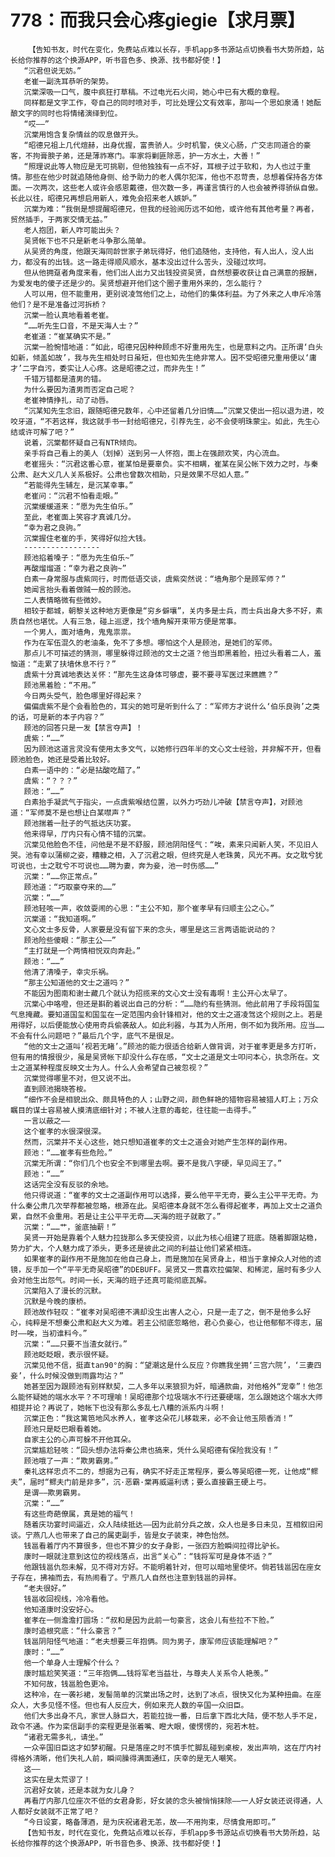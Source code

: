# 778：而我只会心疼giegie【求月票】
        【告知书友，时代在变化，免费站点难以长存，手机app多书源站点切换看书大势所趋，站长给你推荐的这个换源APP，听书音色多、换源、找书都好使！】
       “沉君但说无妨。”
       老崔一副洗耳恭听的架势。
       沉棠深吸一口气，腹中疯狂打草稿。不过电光石火间，她心中已有大概的章程。
       同样都是文字工作，夸自己的同时喷对手，可比处理公文有效率，那叫一个思如泉涌！她酝酿文字的同时也将情绪演绎到位。
       “哎——”
       沉棠用饱含复杂情丝的叹息做开头。
       “昭德兄祖上几代煊赫，出身优握，富贵骄人。少时机警，侠义心肠，广交志同道合的豪客，不拘膏腴子弟，还是薄祚寒门。率家将剿匪除恶，护一方水土，大善！”
       “照理说此等人物应是无可挑剔，但他独独有一点不好，耳根子过于软和，为人也过于重情。那些在他少时就追随他身侧、给予助力的老人偶尔犯浑，他也不忍苛责，总想着保持各方体面。一次两次，这些老人或许会感恩戴德，但次数一多，再谨言慎行的人也会被养得骄纵自傲。长此以往，昭德兄再想启用新人，难免会招来老人嫉妒。”
       沉棠为难：“我倒是想提醒昭德兄，但我的经验阅历远不如他，或许他有其他考量？再者，贸然插手，于两家交情无益。”
       老人抱团，新人咋可能出头？
       吴贤帐下也不只是新老斗争那么简单。
       从吴贤的角度，他跟天海同龄世家子弟玩得好，他们追随他，支持他，有人出人，没人出力，都没有的出钱。这一路走得顺风顺水，基本没出过什么苦头，没碰过坎坷。
       但从他拥趸者角度来看，他们出人出力又出钱投资吴贤，自然想要收获让自己满意的报酬，为爱发电的傻子还是少的。吴贤想避开他们这个圈子重用外来的，怎么能行？
       人可以用，但不能重用，更别说凌驾他们之上，动他们的集体利益。为了外来之人申斥冷落他们？是不是准备过河拆桥？
       沉棠一脸认真地看着老崔。
       “……听先生口音，不是天海人士？”
       老崔道：“崔某确实不是。”
       沉棠一脸惋惜地道：“如此，昭德兄因种种顾虑不好重用先生，也是意料之内。正所谓‘白头如新，倾盖如故’，我与先生相处时日虽短，但也知先生绝非常人。因不受昭德兄重用便以‘庸才’二字自污，委实让人心疼。这是昭德之过，而非先生！”
       千错万错都是渣男的错。
       为什么要因为渣男而否定自己呢？
       老崔神情挣扎，动了动唇。
       “沉某知先生念旧，跟随昭德兄数年，心中还留着几分旧情……”沉棠又使出一招以退为进，咬咬牙道，“不若这样，我这就手书一封给昭德兄，引荐先生，必不会使明珠蒙尘。如此，先生心结或许可解了吧？”
       说着，沉棠都怀疑自己有NTR倾向。
       亲手将自己看上的美人（划掉）送到另一人怀抱，面上在强颜欢笑，内心流血。
       老崔摇头：“沉君这番心意，崔某怕是要辜负。实不相瞒，崔某在吴公帐下效力之时，与秦公肃、赵大义几人关系极好。公肃也曾数次相助，只是效果不尽如人意。”
       “若能得先生辅左，是沉某幸事。”
       老崔问：“沉君不怕看走眼。”
       沉棠缓缓道来：“愿为先生伯乐。”
       至此，老崔面上笑容才真诚几分。
       “幸为君之良驹。”
       沉棠握住老崔的手，笑得好似捡大钱。
       -----------------
       顾池掐着嗓子：“愿为先生伯乐~”
       再酸熘熘道：“幸为君之良驹~”
       白素一身常服与虞紫同行，时而低语交谈，虞紫突然说：“墙角那个是顾军师？”
       她闻言抬头看着做贼一般的顾池。
       二人表情略微有些微妙。
       相较于都城，朝黎关这种地方更像是“穷乡僻壤”，关内多是士兵，而士兵出身大多不好，素质自然也堪忧。人有三急，碰上巡逻，找个墙角解开束带方便是常事。
       一个男人，面对墙角，鬼鬼祟祟。
       作为在军伍混久的老油条，免不了多想。哪怕这个人是顾池，是她们的军师。
       那点儿不可描述的猜测，哪里躲得过顾池的文士之道？他当即黑着脸，扭过头看着二人，羞恼道：“走累了扶墙休息不行？”
       虞紫十分真诚地表达关怀：“那先生这身体可够虚，要不要寻军医过来瞧瞧？”
       顾池黑着脸：“不用。”
       今日两头受气，脸色哪里好得起来？
       偏偏虞紫不是个会看脸色的，耳尖的她可是听到什么了：“军师方才说什么‘伯乐良驹’之类的话，可是新的本子内容？”
       顾池的回答只是一发【禁言夺声】！
       虞紫：“……”
       因为顾池这道言灵没有使用太多文气，以她修行四年半的文心文士经验，并非解不开，但看顾池脸色，她还是受着比较好。
       白素一语中的：“必是拈酸吃醋了。”
       虞紫：“？？？”
       顾池：“……”
       白素抬手凝武气于指尖，一点虞紫喉结位置，以外力巧劲儿冲破【禁言夺声】，对顾池道：“军师莫不是也想让白某噤声？”
       顾池揣着一肚子的气抵达庆功宴。
       他来得早，厅内只有心情不错的沉棠。
       沉棠见他脸色不佳，问他是不是不舒服，顾池阴阳怪气：“唉，素来只闻新人笑，不见旧人哭。池有幸以蒲柳之姿，糟糠之相，入了沉君之眼，但终究是人老珠黄，风光不再。女之耽兮犹可说也，士之耽兮不可说也……聘为妻，奔为妾，池一时伤感……”
       沉棠：“……你正常点。”
       顾池道：“巧取豪夺来的……”
       沉棠：“……”
       顾池轻咳一声，收敛耍闹的心思：“主公不知，那个崔孝早有归顺主公之心。”
       沉棠道：“我知道啊。”
       文心文士多反骨，人家要是没有留下来的念头，哪里是这三言两语能说动的？
       顾池险些傻眼：“那主公——”
       “主打就是一个两情相悦双向奔赴。”
       顾池：“……”
       他清了清嗓子，幸灾乐祸。
       “那主公知道他的文士之道吗？”
       不能因为图南和谢士藏几个就认为招揽来的文心文士没有毒啊！主公开心太早了。
       沉棠心中咯噔，但还是斟酌着说出自己的分析：“……隐约有些猜测。他此前用了手段将国玺气息掩藏。要知道国玺和国玺在一定范围内会针锋相对，他的文士之道凌驾这个规则之上。若是用得好，以后便能放心使用奇兵偷袭敌人。如此利器，与其为人所用，倒不如为我所用。应当……不会有什么问题吧？”最后几个字，底气不是很足。
       “他的文士之道叫‘视若无睹’。”顾池的能力很适合给新人做背调，对于崔孝更是多方打听，但有用的情报很少，虽是吴贤帐下却没什么存在感，“文士之道是文士叩问本心，执念所在。文士之道某种程度反映文士为人。什么人会希望自己被忽视？”
       沉棠觉得哪里不对，但又说不出。
       直到顾池揭晓答桉。
       “细作不会是相貌出众、颇具特色的人；山野之间，颜色鲜艳的猎物容易被猎人盯上；万众瞩目的谋士容易被人摸清底细针对；不被人注意的毒蛇，往往能一击得手。”
       一言以蔽之——
       这个崔孝的水很深很深。
       然而，沉棠并不关心这些，她只想知道崔孝的文士之道会对她产生怎样的副作用。
       顾池：“……崔孝有些危险。”
       沉棠无所谓：“你们几个也安全不到哪里去啊。要不是我八字硬，早见阎王了。”
       顾池：“……”
       这话完全没有反驳的余地。
       他只得说道：“崔孝的文士之道副作用可以选择，要么他平平无奇，要么主公平平无奇。为什么秦公肃几次举荐都被忽略，根源在此。吴昭德本身就不怎么看得起崔孝，再加上文士之道负累，自然不会重用。若是让主公平平无奇……天海的班子就散了。”
       沉棠：“……艹，釜底抽薪！”
       吴贤一开始是靠着个人魅力拉拢那么多天使投资，以此为核心组建了班底。随着脚跟站稳，势力扩大，个人魅力成了添头，更多还是彼此之间的利益让他们紧紧相连。
       如果崔孝的副作用不是施加在他自己身上，而是施加在吴贤身上，相当于拿掉众人对他的滤镜，反手加一个“平平无奇吴昭德”的DEBUFF。吴贤又一贯喜欢拉偏架、和稀泥，届时有多少人会对他生出怨气。时间一长，天海的班子还真可能彻底瓦解。
       沉棠陷入了漫长的沉默。
       沉默是今晚的康桥。
       顾池故作轻叹：“崔孝对吴昭德不满却没生出害人之心，只是一走了之，倒不是他多么好心，纯粹是不想秦公肃和赵大义为难。若主公彻底忽略他，君心负妾心，也让他郁郁不得志，届时——唉，当初谁料今。”
       沉棠：“……只要不当渣女就行。”
       顾池眨眨眼，表示很怀疑。
       沉棠见他不信，挺直tan90°的胸：“望潮这是什么反应？你瞧我坐拥‘三宫六院’，‘三妻四妾’，什么时候没做到雨露均沾？”
       她甚至因为跟顾池有别样默契，二人多年以来狼狈为奸，暗通款曲，对他格外“宠幸”！他怎么能怀疑她的端水水平？不可理喻！吴昭德那个垃圾端水不行还要硬端，怎么跟她这个端水大师相提并论？再说了，她帐下也没有那么多乱七八糟的派系内斗啊！
       沉棠正色：“我这篱笆地风水养人，崔孝这朵花儿移栽来，必不会让他玉陨香消！”
       顾池只是眨巴眼看着她。
       自家主公的心声可躲不开他耳朵。
       沉棠尴尬轻咳：“回头想办法将秦公肃也搞来，凭什么吴昭德有保险我没有！”
       顾池哦了一声：“欺男霸男。”
       秦礼这样忠贞不二的，想据为己有，确实不好走正常程序，要么等吴昭德一死，让他成“鳏夫”，届时“鳏夫门前是非多”，沉·恶霸·棠再威逼利诱；要么直接霸王硬上弓。
       是谓——欺男霸男。
       沉棠：“……”
       有这些奇葩僚属，真是她的福气！
       随着庆功宴时间逼近，众人陆续抵达——因为此前分兵之故，众人也是多日未见，互相叙旧闲谈。宁燕几人也带来了自己的属吏副手，皆是女子装束，神色怡然。
       钱邕看着厅内不算很多，但也不算少的女子身影，一张四方脸瞬间拉得比驴长。
       康时一眼就注意到这位的视线落点，出言“关心”：“钱将军可是身体不适？”
       他跟钱邕仇怨未解，见不得对方好。不能明着针对，但可以暗地里使坏。倘若钱邕因在座女子存在，拂袖而去，有热闹看了。宁燕几人自然也注意到钱邕的异样。
       “老夫很好。”
       钱邕收回视线，冷冷看他。
       他知道康时没安好心。
       崔孝在一侧澹澹打圆场：“叔和是因为此前一句豪言，这会儿有些拉不下脸。”
       康时追根究底：“什么豪言？”
       钱邕阴阳怪气地道：“老夫想要三年抱俩。同为男子，康军师应该能理解吧？”
       康时：“……”
       他一个单身人士理解个什么？
       康时尴尬笑笑道：“三年抱俩……钱将军老当益壮，与尊夫人关系令人艳羡。”
       不知何故，钱邕脸色更冷。
       这种冷，在一袭衫裙，发髻简单的沉棠出场之时，达到了冰点，很快又化为某种扭曲。在座众人，大多见怪不怪。但也有人反应大，例如来充人数的辛国一众旧臣。
       他们大多出身不凡，家世人脉巨大，若能拉拢一番，日后拿下西北大陆，便不愁人手不足，政令不通。作为栾信副手的栾程更是张着嘴、瞪大眼，傻愣愣的，宛若木桩。
       “诸君无需多礼，请坐。”
       一众辛国旧臣这才如梦初醒。只是落座之时不慎手忙脚乱碰到桌桉，发出声响，这在厅内衬得格外清晰，他们失礼人前，瞬间臊得满面通红，庆幸的是无人嘲笑。
       这——
       这实在是太荒谬了！
       沉君好女装，还是本就为女儿身？
       再看厅内那几位座次不低的女君身影，好女装的念头被悄悄抹除——一人好女装还说得通，人人都好女装就不正常了吧？
       “今日设宴，略备薄酒，是为庆祝诸君无恙，故——不用拘束，尽情食用即可。”
       【告知书友，时代在变化，免费站点难以长存，手机app多书源站点切换看书大势所趋，站长给你推荐的这个换源APP，听书音色多、换源、找书都好使！】